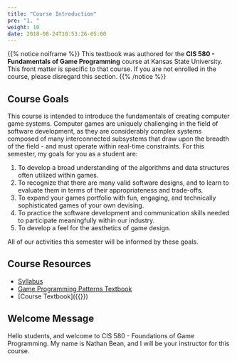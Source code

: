 ```yaml
---
title: "Course Introduction"
pre: "1. "
weight: 10
date: 2018-08-24T10:53:26-05:00
---
```


{{% notice noiframe %}}
This textbook was authored for the **CIS 580 - Fundamentals of Game Programming** course at Kansas State University.  This front matter is specific to that course.  If you are not enrolled in the course, please disregard this section.
{{% /notice %}}

## Course Goals
This course is intended to introduce the fundamentals of creating computer game systems. Computer games are uniquely challenging in the field of software development, as they are considerably complex systems composed of many interconnected subsystems that draw upon the breadth of the field - and must operate within real-time constraints. For this semester, my goals for you as a student are:

1. To develop a broad understanding of the algorithms and data structures often utilized within
games.
2. To recognize that there are many valid software designs, and to learn to evaluate them in terms of their appropriateness and trade-offs.
3. To expand your games portfolio with fun, engaging, and technically sophisticated games of your own devising.
4. To practice the software development and communication skills needed to participate meaningfully within our industry.
5. To develop a feel for the aesthetics of game design.

All of our activities this semester will be informed by these goals. 

## Course Resources 

* [Syllabus]()
* [Game Programming Patterns Textbook](https://gameprogrammingpatterns.com/)
* [Course Textbook]({{<param textbookURL>}})

## Welcome Message
Hello students, and welcome to CIS 580 - Foundations of Game Programming.  My name is Nathan Bean, and I will be your instructor for this course.
